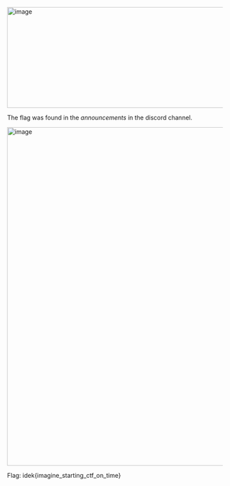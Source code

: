 <img width="1189" height="235" alt="image" src="https://github.com/user-attachments/assets/2348a702-5c3e-4447-acc2-cf52e90fb07f" />

The flag was found in the *announcements* in the discord channel.

<img width="1520" height="789" alt="image" src="https://github.com/user-attachments/assets/c63541cf-e0a1-47bd-876d-efb2c9753ec0" />

Flag: idek{imagine_starting_ctf_on_time}
